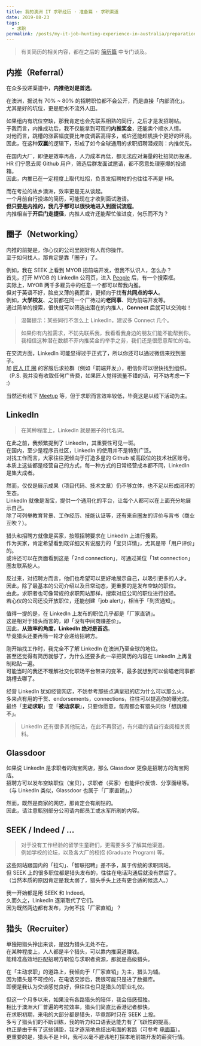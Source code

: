 ```yaml
---
title: 我的澳洲 IT 求职经历 · 准备篇 · 求职渠道
date: 2019-08-23
tags:
  - 求职
permalink: /posts/my-it-job-hunting-experience-in-australia/preparation/job-seek-channels
---
```


> 有关简历的相关内容，都在之后的 [简历篇](../2-resume/index.md) 中专门谈及。

## 内推（Referral）

在众多投递渠道中，**内推绝对是首选**。

在澳洲，据说有 70% ~ 80% 的招聘职位都不会公开，而是直接「内部消化」。  
尤其是好的坑位，更是肥水不流外人田。

如果组内有坑位空缺，那我肯定也会先联系相熟的同行，之后才是发招聘帖。  
于我而言，内推成功后，我不仅能拿到可观的**内推奖金**，还能卖个顺水人情。  
对他而言，跳槽的涨薪幅度要比年度调薪高得多，或许还能趁机换个更好的环境。  
因此，在这种**双赢**的逻辑下，形成了如今全球通用的求职招聘潜规则：内推优先。

在国内大厂，即便是效率再高，人力成本再低，都无法应对海量的社招简历投递。  
HR 们宁愿去爬 Github 用户，筛选后群发面试邀请，都不愿意处理塞爆的投递箱。  
因此，内推已在一定程度上取代社招，负责发招聘帖的也往往不再是 HR。

而在考拉的故乡澳洲，效率更是无从谈起。  
一个月前自行投递的简历，可能现在才收到面试邀请。  
**但只要是内推的，我几乎都可以很快地进入到面试流程**。  
内推相当于**开后门走捷径**，内推人或许还能帮忙催进度，何乐而不为？

## 圈子（Networking）

内推的前提是，你心仪的公司里刚好有人帮你操作。  
至于如何找人，那肯定是靠「圈子」了。

例如，我在 SEEK 上看到 MYOB 招前端开发，但我不认识人，怎么办？  
首先，打开 MYOB 的 LinkedIn 公司页，进入 [People](https://www.linkedin.com/company/myob/people) 后，有一个搜索框。  
实际上，MYOB 两千多雇员中的任意一个都可以帮我内推。  
但对于英语不好，脸皮又薄的我而言，更倾向于找**有共同点的华人**。  
例如，**大学校友**、之前都在同一个厂待过的**老同事**、同为前端开发等。  
通过简单的搜索，很快就可以筛选出潜在的内推人，**Connect** 后就可以交流啦！  

> 温馨提示：某些同行不怎么上 LinkedIn，建议多 Connect 几个。

> 如果你有内推需求，不妨先联系我，我看看我身边的朋友们能不能帮到你。  
> 我相信这种潜在数额不菲内推奖金的举手之劳，我们还是很愿意帮忙的哈。

在交流方面，LinkedIn 可能显得过于正式了，所以你还可以通过微信来找到圈子。  
加 [匠人 IT 圈](https://jiangren.com.au/community?utm_source=kenberkeley) 的客服后求拉群（例如「前端开发」），相信你可以很快找到组织。  
（P.S. 我并没有收取任何广告费，如果匠人觉得流量不错的话，可不妨考虑一下 :）

当然还有线下 [Meetup](https://www.meetup.com/itgroup) 等，但于求职而言效率较低，毕竟这是以线下活动为主。

## LinkedIn

> 在某种程度上，LinkedIn 就是圈子的代名词。

在此之前，我频繁提到了 LinkedIn，其重要性可见一斑。  
在国内，至少是程序员社区，LinkedIn 的使用并不是特别广泛。  
对找工作而言，大家往往更倾向于打造多星的 Github 或高段位的技术社区账号。  
本质上这些都是经营自己的方式，每一种方式的日常经营成本都不同，LinkedIn 是集大成者。

然而，仅仅是展示成果（项目代码、技术文章）仍不够立体，也不足以形成闭环的生态。  
LinkedIn 就像是淘宝，提供一个通用化的平台，让每个人都可以在上面充分地展示自己。  
除了可列举教育背景、工作经历、技能认证等，还有来自圈友的评价与背书（商业互吹？）。  

猎头和招聘方就像是买家，按照招聘要求在 LinkedIn 上进行搜索。  
作为买家，肯定希望看到既详细又有说服力的「宝贝详情」，尤其是带「用户评价」的。  
或许还可以在页面看到这是「2nd connection」，可通过某位「1st connection」圈友联系挖人。

反过来，对招聘方而言，他们也希望可以更好地展示自己，以吸引更多的人才。  
因此，除了最基本的公司介绍以及日常动态，更重要的是发布空缺的职位。  
由此，求职者也可像常规的求职网站那样，搜索对应公司的职位进行投递。  
若心仪的公司还没开放职位，还能创建「job alert」，相当于「到货通知」。

值得一提的是，在 LinkedIn 上发布的职位几乎都是「厂家直销」。  
这是相对于猎头而言的，即「没有中间商赚差价」。  
因此，**从效率的角度，LinkedIn 绝对是首选**。  
毕竟猎头还要再筛一轮才会递给招聘方。

刚开始找工作时，我完全不了解 LinkedIn 在澳洲乃至全球的地位。  
甚至还觉得有简历就够了，为什么还要多此一举把简历的内容在 LinkedIn 上再复制粘贴一遍。  
可能当时的我还不理解社交化职场平台带来的变革，最多就想到可以偷瞄老同事都跳槽去哪了。

经营 LinkedIn 犹如经营网店，不妨参考那些点满皇冠的店为什么可以那么火。  
多来点有用的干货、endorsements，connections，往往可以提高你的曝光度。  
最终「**主动求职**」变「**被动求职**」，只要你愿意，每周都会有猎头问你「想跳槽不」。

> LinkedIn 还有很多其他玩法，在此不再赘述，有兴趣的请自行查阅相关资料。

## Glassdoor

如果说 LinkedIn 是求职者的淘宝网店，那么 Glassdoor 更像是招聘方的淘宝网店。  
招聘方可以发布空缺职位（宝贝），求职者（买家）也能评价反馈、分享面经等。  
（与 LinkedIn 类似，Glassdoor 也属于「厂家直销」。）

然而，既然是商家的网店，那肯定会有刷钻的。  
因此，请注意甄别部分公司请内部员工或水军所刷的内容。

## SEEK / Indeed / ...

> 对于没有工作经验的留学生童鞋们，更需要多多了解其他渠道。  
> 例如学校的论坛，以及各大厂的校招 (Graduate Program) 等。

这些网站跟国内的「拉勾」、「智联招聘」差不多，属于传统的求职网站。  
但 SEEK 上的很多职位都是猎头发布的，往往在电话沟通后就没有然后了。  
（当然本质的原因肯定是我太弱了，猎头手头上还有更合适的候选人。）

我一开始都是用 SEEK 和 Indeed。  
久而久之，LinkedIn 逐渐取代了它们。  
因为既然两边都有发布，为何不找「厂家直销」？

## 猎头（Recruiter）

单独把猎头拎出来谈，是因为猎头无处不在。  
在某种程度上，人人都是半个猎头，可以靠内推渠道赚钱。  
能精准高效地匹配招聘方职位与求职者资源，那就是高级猎头。

在「主动求职」的道路上，我倾向于「厂家直销」为主，猎头为辅。  
因为猎头是不可控的，在电话交涉后，我很可能只是进了数据库。  
即便是我认为交谈感觉良好，但往往也只是猎头的职业礼仪。

但这一个月多以来，如果没有各路猎头的陪伴，我会倍感孤独。  
相比于澳洲大厂普遍的考拉效率，猎头们简直比香港记者都快。  
在求职初期，来电的大部分都是猎头，毕竟那时只在 SEEK 上投。  
多亏了猎头们的不断训练，我的听力和口语表达能力有了飞跃性的提高。  
也正是由于有了这些铺垫，我才逐渐地总结出电面的套路（可参考 [电面篇](../3-interviews/1-phone-screening.md)）。  
更重要的是，猎头不是 HR，我可以毫不避讳地打探本地前端开发的薪资行情。

